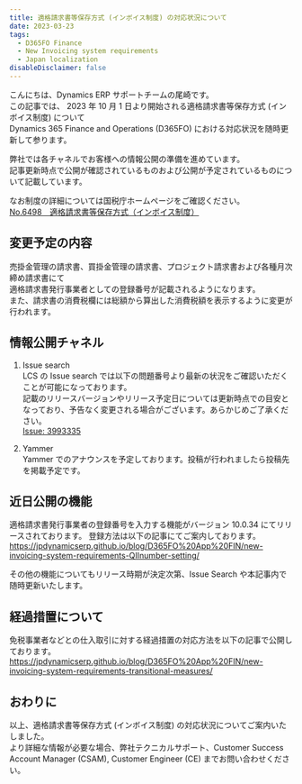 ```yaml
---
title: 適格請求書等保存方式 (インボイス制度) の対応状況について
date: 2023-03-23
tags:
  - D365FO Finance
  - New Invoicing system requirements
  - Japan localization
disableDisclaimer: false
---
```


こんにちは、Dynamics ERP サポートチームの尾崎です。  
この記事では、 2023 年 10 月 1 日より開始される適格請求書等保存方式 (インボイス制度) について  
Dynamics 365 Finance and Operations (D365FO) における対応状況を随時更新して参ります。  
<!-- more -->
弊社では各チャネルでお客様への情報公開の準備を進めています。  
記事更新時点で公開が確認されているものおよび公開が予定されているものについて記載しています。  

なお制度の詳細については国税庁ホームページをご確認ください。  
[No.6498 適格請求書等保存方式（インボイス制度）](https://www.nta.go.jp/taxes/shiraberu/taxanswer/shohi/6498.htm)  

## 変更予定の内容
売掛金管理の請求書、買掛金管理の請求書、プロジェクト請求書および各種月次締め請求書にて  
適格請求書発行事業者としての登録番号が記載されるようになります。  
また、請求書の消費税欄には総額から算出した消費税額を表示するように変更が行われます。  
  
## 情報公開チャネル
1.  Issue search  
    LCS の Issue search では以下の問題番号より最新の状況をご確認いただくことが可能になっております。  
    記載のリリースバージョンやリリース予定日については更新時点での目安となっており、予告なく変更される場合がございます。あらかじめご了承ください。  
    [Issue: 3993335](https://fix.lcs.dynamics.com/Issue/Details?bugId=3993335&dbType=1&qc=6d1ad5edb8ddbde5803973547e7f38aa41021ef5939f24d4a43f17f83ad5a332)  
      
2.  Yammer  
    Yammer でのアナウンスを予定しております。投稿が行われましたら投稿先を掲載予定です。  

## 近日公開の機能
適格請求書発行事業者の登録番号を入力する機能がバージョン 10.0.34 にてリリースされております。
登録方法は以下の記事にてご案内しております。
https://jpdynamicserp.github.io/blog/D365FO%20App%20FIN/new-invoicing-system-requirements-QIInumber-setting/

その他の機能についてもリリース時期が決定次第、Issue Search や本記事内で随時更新いたします。

## 経過措置について
免税事業者などとの仕入取引に対する経過措置の対応方法を以下の記事で公開しております。
https://jpdynamicserp.github.io/blog/D365FO%20App%20FIN/new-invoicing-system-requirements-transitional-measures/

## おわりに  
以上、適格請求書等保存方式 (インボイス制度) の対応状況についてご案内いたしました。  
より詳細な情報が必要な場合、弊社テクニカルサポート、Customer Success Account Manager (CSAM), Customer Engineer (CE) までお問い合わせください。
